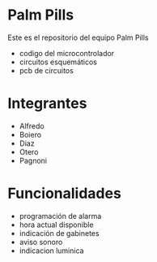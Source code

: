 # Palm Pills
Este es el repositorio del equipo Palm Pills
- codigo del microcontrolador
- circuitos esquemáticos
- pcb de circuitos

# Integrantes
- Alfredo
- Boiero
- Diaz
- Otero
- Pagnoni

# Funcionalidades
- programación de alarma
- hora actual disponible
- indicación de gabinetes
- aviso sonoro
- indicacion luminica